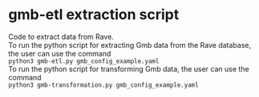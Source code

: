 # gmb-etl extraction script
Code to extract data from Rave.<br/>
To run the python script for extracting Gmb data from the Rave database, the user can use the command<br/>
```python3 gmb-etl.py gmb_config_example.yaml```<br/>
To run the python script for transforming Gmb data, the user can use the command<br/>
```python3 gmb-transformation.py gmb_config_example.yaml```<br/>
